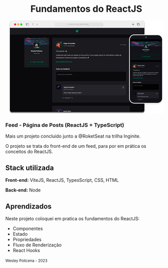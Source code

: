 
<h1 align="center">Fundamentos do ReactJS</h1>

<div align="center" >
  <img src="./src/assets/Banner - Fundamentos React.png" width="480">
</div>

### Feed - Página de Posts (ReactJS + TypeScript)

Mais um projeto concluído junto a @RoketSeat na trilha Inginite.

O projeto se trata do front-end de um feed, para por em prática os conceitos do ReactJS.



## Stack utilizada

**Front-end:** ViteJS, ReactJS, TypesScript, CSS, HTML

**Back-end:** Node



## Aprendizados

Neste projeto coloquei em pratica os fundamentos do ReactJS:
 - Componentes
 - Estado
 - Propriedades
 - Fluxo de Renderização
 - React Hooks

<small>Wesley Policena - 2023</small>
